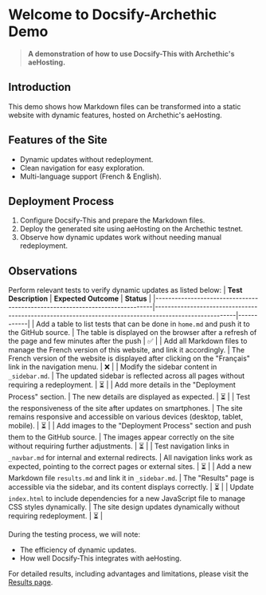 # Welcome to Docsify-Archethic Demo

> **A demonstration of how to use Docsify-This with Archethic's aeHosting.**

## Introduction

This demo shows how Markdown files can be transformed into a static website with dynamic features, hosted on Archethic's aeHosting.

## Features of the Site

- Dynamic updates without redeployment.
- Clean navigation for easy exploration.
- Multi-language support (French & English).

## Deployment Process

1. Configure Docsify-This and prepare the Markdown files.
2. Deploy the generated site using aeHosting on the Archethic testnet.
3. Observe how dynamic updates work without needing manual redeployment.

## Observations

Perform relevant tests to verify dynamic updates as listed below:
| **Test Description**                                                       | **Expected Outcome**                                                                                   | **Status** |
|-----------------------------------------------------------------------------|-------------------------------------------------------------------------------------------------------|------------|
| Add a table to list tests that can be done in `home.md` and push it to the GitHub source. | The table is displayed on the browser after a refresh of the page and few minutes after the push    | ✅         |
| Add all Markdown files to manage the French version of this website, and link it accordingly. | The French version of the website is displayed after clicking on the "Français" link in the navigation menu. | ❌         |
| Modify the sidebar content in `_sidebar.md`.                                | The updated sidebar is reflected across all pages without requiring a redeployment.                  | ⏳         |
| Add more details in the "Deployment Process" section.                       | The new details are displayed as expected.                                                           | ⏳         |
| Test the responsiveness of the site after updates on smartphones.           | The site remains responsive and accessible on various devices (desktop, tablet, mobile).             | ⏳         |
| Add images to the "Deployment Process" section and push them to the GitHub source. | The images appear correctly on the site without requiring further adjustments.                       | ⏳         |
| Test navigation links in `_navbar.md` for internal and external redirects.  | All navigation links work as expected, pointing to the correct pages or external sites.              | ⏳         |
| Add a new Markdown file `results.md` and link it in `_sidebar.md`.            | The "Results" page is accessible via the sidebar, and its content displays correctly.                  | ⏳         |
| Update `index.html` to include dependencies for a new JavaScript file to manage CSS styles dynamically. | The site design updates dynamically without requiring redeployment. | ⏳         |


During the testing process, we will note:
- The efficiency of dynamic updates.
- How well Docsify-This integrates with aeHosting.

For detailed results, including advantages and limitations, please visit the [Results page](results.md).
